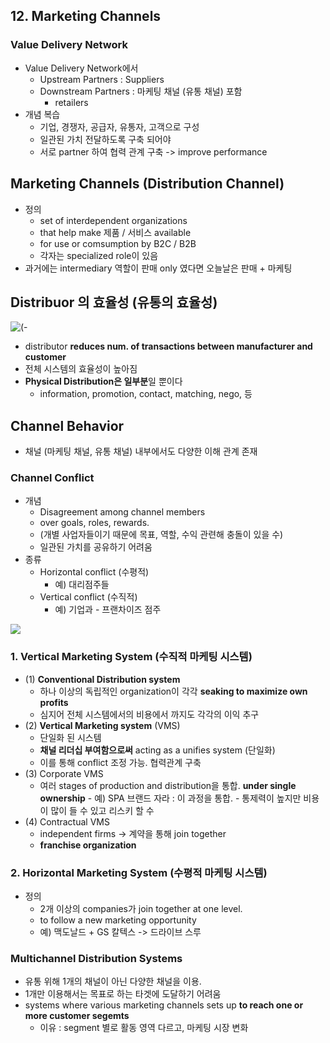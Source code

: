 ## 12. Marketing Channels

### Value Delivery Network
- Value Delivery Network에서
	- Upstream Partners : Suppliers
	- Downstream Partners : 마케팅 채널 (유통 채널) 포함
		- retailers
- 개념 복습
	- 기업, 경쟁자, 공급자, 유통자, 고객으로 구성
	- 일관된 가치 전달하도록 구축 되어야
	- 서로 partner 하여 협력 관계 구축 -> improve performance

## Marketing Channels (Distribution Channel)
- 정의
	- set of interdependent organizations
	- that help make 제품 / 서비스 available
	- for use or comsumption by B2C / B2B
	- 각자는 specialized role이 있음
- 과거에는 intermediary 역할이 판매 only 였다면 오늘날은 판매 + 마케팅

## Distribuor 의 효율성 (유통의 효율성)
![(-](https://fnaqinia.files.wordpress.com/2014/12/channel-members-value.jpg?w=640)

- distributor **reduces num. of transactions between manufacturer and customer**
- 전체 시스템의 효율성이 높아짐
- **Physical Distribution은 일부분**일 뿐이다
	- information, promotion, contact, matching, nego,  등

## Channel Behavior

- 채널 (마케팅 채널, 유통 채널) 내부에서도 다양한 이해 관계 존재

### Channel Conflict
- 개념
	- Disagreement among channel members
	- over goals, roles, rewards.
	- (개별 사업자들이기 때문에 목표, 역할, 수익 관련해 충돌이 있을 수)
	- 일관된 가치를 공유하기 어려움
- 종류
	- Horizontal conflict (수평적)
		- 예) 대리점주들
	- Vertical conflict (수직적)
		- 예) 기업과 - 프랜차이즈 점주

![](https://image.slidesharecdn.com/kotlerpom17eppt12-171031174737/95/chapter-12-marketing-channels-17-638.jpg?cb=1509472935)

### 1. Vertical Marketing System (수직적 마케팅 시스템)
- (1)   **Conventional Distribution system**
	- 하나 이상의 독립적인 organization이 각각 **seaking to maximize own profits**
	- 심지어 전체 시스템에서의 비용에서 까지도 각각의 이익 추구
- (2) **Vertical Marketing system** (VMS)
	- 단일화 된 시스템
	- **채널 리더십 부여함으로써** acting as a unifies system (단일화)
	- 이를 통해 conflict 조정 가능. 협력관계 구축
-  (3) Corporate VMS
	- 여러 stages of production and distribution을 통합. **under single ownership**
			- 예) SPA 브랜드 자라 : 이 과정을 통합.
				- 통제력이 높지만 비용이 많이 들 수 있고 리스키 할 수 
- (4) Contractual VMS
	- independent firms -> 계약을 통해 join together
	- **franchise organization**

### 2. Horizontal Marketing System (수평적 마케팅 시스템)
- 정의
	- 2개 이상의 companies가 join together at one level.
	- to follow a new marketing opportunity
	- 예) 맥도날드 + GS 칼텍스 -> 드라이브 스루

### Multichannel Distribution Systems
- 유통 위해 1개의 채널이 아닌 다양한 채널을 이용.
- 1개만 이용해서는 목표로 하는 타겟에 도달하기 어려움
- systems where various marketing channels sets up **to reach one or more customer segemts**
	- 이유 : segment 별로 활동 영역 다르고, 마케팅 시장 변화
